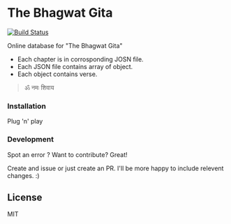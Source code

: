 # The Bhagwat Gita

[![Build Status](https://travis-ci.org/joemccann/dillinger.svg?branch=master)](https://travis-ci.org/joemccann/dillinger)

Online database for "The Bhagwat Gita"
  - Each chapter is in corrosponding JOSN file.
  - Each JSON file contains array of object.
  - Each object contains verse.

> ॐ नमः शिवाय


### Installation

Plug 'n' play 

### Development

Spot an error ? 
Want to contribute? 
Great!

Create and issue or just create an PR. I'll be more happy to include relevent changes.
:)


License
----

MIT
